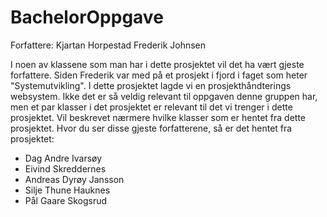 ﻿# BachelorOppgave

Forfattere:
Kjartan Horpestad
Frederik Johnsen

I noen av klassene som man har i dette prosjektet vil det ha vært gjeste forfattere. Siden Frederik var med på et 
prosjekt i fjord i faget som heter  "Systemutvikling". I dette prosjektet lagde vi en prosjekthåndterings 
websystem. Ikke det er så veldig relevant til oppgaven denne gruppen har, men et par klasser i det prosjektet 
er relevant til det vi trenger i dette prosjektet. Vil beskrevet nærmere hvilke klasser som er hentet fra dette 
prosjektet.
Hvor du ser disse gjeste forfatterene, så er det hentet fra prosjektet:
- Dag Andre Ivarsøy
- Eivind Skreddernes
- Andreas Dyrøy Jansson
- Silje Thune Hauknes
- Pål Gaare Skogsrud
